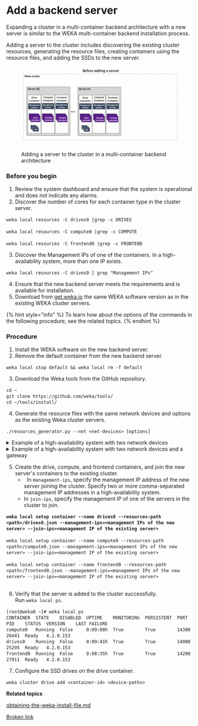 # Add a backend server

Expanding a cluster in a multi-container backend architecture with a new server is similar to the WEKA multi-container backend installation process.

Adding a server to the cluster includes discovering the existing cluster resources, generating the resource files, creating containers using the resource files, and adding the SSDs to the new server.

<figure><img src="../../.gitbook/assets/add_server_multi.gif" alt=""><figcaption><p>Adding a server to the cluster in a multi-container backend architecture</p></figcaption></figure>

### Before you begin

1. Review the system dashboard and ensure that the system is operational and does not indicate any alarms.
2. Discover the number of cores for each container type in the cluster server.

```
weka local resources -C drives0 |grep -c DRIVES 

weka local resources -C compute0 |grep -c COMPUTE

weka local resources -C frontend0 |grep -c FRONTEND

```

3. Discover the Management IPs of one of the containers. In a high-availability system, more than one IP exists.

```
weka local resources -C drives0 | grep "Management IPs"

```

4. Ensure that the new backend server meets the requirements and is available for installation.
5. Download from [get.weka.io](https://get.weka.io/) the same WEKA software version as in the existing WEKA cluster servers.

{% hint style="info" %}
To learn how about the options of the commands in the following procedure, see the related topics.
{% endhint %}

### **Procedure**

1. Install the WEKA software on the new backend server.
2. Remove the default container from the new backend server.

```
weka local stop default && weka local rm -f default

```

3. Download the Weka tools from the GitHub repository.

```
cd ~
git clone https://github.com/weka/tools/
cd ~/tools/install/

```

4. Generate the resource files with the same network devices and options as the existing Weka cluster servers.&#x20;

```
./resources_generator.py --net <net-devices> [options]

```

<details>

<summary>Example of a high-availability system with two network devices</summary>

```
./resources_generator.py --net ens4 ens5 --compute-dedicated-cores 3 --drive-dedicated-cores 2 --frontend-dedicated-cores 2

```

</details>

<details>

<summary>Example of a high-availability system with two network devices and a gateway</summary>

Add to the `--net` option the following for each network device:\
`<net device name>/<net device IP>/<net mask>/<gateway IP>`

```
./resources_generator.py --net enp197s0np0/172.25.5.132/16/172.25.5.2 enp129s0np0/172.25.6.132/16/172.25.5.2 --compute-dedicated-cores 12 --drive-dedicated-cores 12 --frontend-dedicated-cores 1

```

</details>

5. Create the drive, compute, and frontend containers, and join the new server's containers to the existing cluster.
   *   In `management-ips`, specify the management IP address of the new server joining the cluster. Specify two or more comma-separated management IP addresses in a high-availability system.  
   * In `join-ips`, specify the management IP of one of the servers in the cluster to join.

<pre><code><strong>weka local setup container --name drives0 --resources-path &#x3C;path>/drives0.json --management-ips=&#x3C;management IPs of the new server> --join-ips=&#x3C;management IP of the existing server>
</strong>
weka local setup container --name compute0 --resources-path &#x3C;path>/compute0.json --management-ips=&#x3C;management IPs of the new server> --join-ips=&#x3C;management IP of the existing server>

weka local setup container --name frontend0 --resources-path &#x3C;path>/frontend0.json --management-ips=&#x3C;management IPs of the new server> --join-ips=&#x3C;management IP of the existing server>

</code></pre>

6. Verify that the server is added to the cluster successfully.\
   Run `weka local ps`.

```
[root@weka8 ~]# weka local ps
CONTAINER  STATE    DISABLED  UPTIME    MONITORING  PERSISTENT  PORT   PID    STATUS  VERSION    LAST FAILURE
compute0   Running  False     0:09:08h  True        True        14300  26441  Ready   4.2.0.153
drives0    Running  False     0:09:41h  True        True        14000  25295  Ready   4.2.0.153
frontend0  Running  False     0:08:35h  True        True        14200  27911  Ready   4.2.0.153
```

7. Configure the SSD drives on the drive container.&#x20;

```
weka cluster drive add <container-id> <device-paths>

```

**Related topics**

[obtaining-the-weka-install-file.md](../../install/bare-metal/obtaining-the-weka-install-file.md "mention")

[Broken link](broken-reference "mention")

